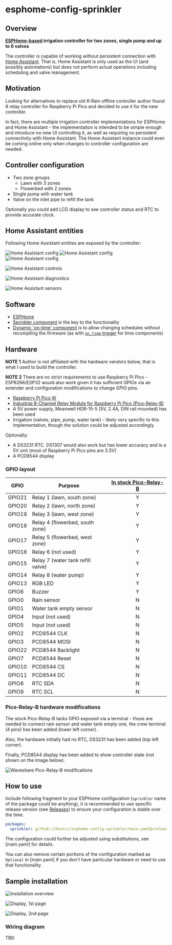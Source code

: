 # esphome-config-sprinkler

## Overview

**[ESPHome-based](https://esphome.io/) irrigation controller for two zones,
single pump and up to 6 valves**

The controller is capable of working without persistent connection with [Home
Assistant](https://www.home-assistant.io/). That is, Home Assistant is only
used as the UI (and possibly automations) but does not perform actual
operations including scheduling and valve management.

## Motivation

Looking for alternatives to replace old K-Rain offline controller author found
8 relay controller for Raspberry Pi Pico and decided to use it for the new
controller.

In fact, there are multiple irrigation controller implementations for ESPHome
and Home Assistant - the implementation is intended to be simple enough and
introduce no new UI controlling it, as well as requiring no persistent
connectivity with Home Assistant. The Home Assistant instance could even be
coming online only when changes to controller configuration are needed.

## Controller configuration

* Two zone groups
  * Lawn with 3 zones
  * Flowerbed with 2 zones
* Single pump with water tank
* Valve on the inlet pipe to refill the tank

Optionally you could add LCD display to see controller status and RTC to
provide accurate clock.

## Home Assistant entities

Following Home Assistant entities are exposed by the controller:

![Home Assistant config](/docs/assets/controller-hass-config-1.jpg) ![Home Assistant config](/docs/assets/controller-hass-config-2.jpg) ![Home Assistant config](/docs/assets/controller-hass-config-3.jpg)

![Home Assistant controls](/docs/assets/controller-hass-controls.jpg)

![Home Assistant diagnostics](/docs/assets/controller-hass-diagnostics.jpg)

![Home Assistant sensors](/docs/assets/controller-hass-sensors.jpg)

## Software

* [ESPHome](https://esphome.io/) 
 * [Sprinkler component](https://esphome.io/components/sprinkler) is the key to the functionality
 * [Dynamic 'on-time' component](https://github.com/hostcc/esphome-component-dynamic-on-time) is
   to allow changing schedules without recompiling the firmware (as with
   [`on_time` trigger](https://esphome.io/components/time/#time-on-time) for
   time components)

## Hardware

**NOTE 1** Author is not affiliated with the hardware vendors below, that is what I
used to build the controller.

**NOTE 2** There are no strict requirements to use Raspberry Pi Pico -
ESP8266/ESP32 would also work given it has sufficient GPIOs via an extender and
configuration modifications to change GPIO pins.

* [Raspberry Pi Pico W](https://www.raspberrypi.com/products/raspberry-pi-pico/)
* [Industrial 8-Channel Relay Module for Raspberry Pi Pico (Pico-Relay-B)](https://www.waveshare.com/pico-relay-b.htm)
* A 5V power supply, Meanwell HDR-15-5 (5V, 2.4A, DIN rail mounted) has been
  used 
* Irrigation (valves, pipe, pump, water tank) - likely very specific to this
  implementation, though the solution could be adjusted accordingly

Optionally:
* A DS3231 RTC. DS1307 would also work but has lower accuracy and is a 5V unit
  (most of Raspberry Pi Pico pins are 3.3V)
* A PCD8544 display

### GPIO layout

|GPIO  | Purpose                           |[In stock Pico-Relay-B](https://www.waveshare.com/wiki/Pico-Relay-B)|
|------|-----------------------------------|:-:|
|GPIO21| Relay 1 (lawn, south zone)        | Y |
|GPIO20| Relay 2 (lawn, north zone)        | Y |
|GPIO19| Relay 3 (lawn, west zone)         | Y |
|GPIO18| Relay 4 (flowerbed, south zone)   | Y |
|GPIO17| Relay 5 (flowerbed, west zone)    | Y |
|GPIO16| Relay 6 (not used)                | Y |
|GPIO15| Relay 7 (water tank refill valve) | Y |
|GPIO14| Relay 8 (water pump)              | Y |
|GPIO13| RGB LED                           | Y |
|GPIO6 | Buzzer                            | Y |
|GPIO0 | Rain sensor                       | N |
|GPIO1 | Water tank empty sensor           | N |
|GPIO4 | Input (not used)                  | N |
|GPIO5 | Input (not used)                  | N |
|GPIO2 | PCD8544 CLK                       | N |
|GPIO3 | PCD8544 MOSI                      | N |
|GPIO22| PCD8544 Backlight                 | N |
|GPIO7 | PCD8544 Reset                     | N |
|GPIO10| PCD8544 CS                        | N |
|GPIO11| PCD8544 DC                        | N |
|GPIO8 | RTC SDA                           | N |
|GPIO9 | RTC SCL                           | N |

### Pico-Relay-B hardware modifications

The stock Pico-Relay-B lacks GPIO exposed via a terminal - those are needed to
connect rain sensor and water tank empty one, the crew terminal (4 pins) has
been added (lower left corner).

Also, the hardware initially had no RTC, DS3231 has been added (top left
corner).

Finally, PCD8544 display has been added to show controller state (not shown on
the image below).

![Waveshare Pico-Relay-B modifications](/docs/assets/waveshare-hw.jpg)

## How to use

Include following fragment to your ESPHome configuration (`sprinkler` name of
the package could be anything), it is recommended to use specific release
version (see [Releases](/releases)) to ensure your configuration is stable over
the time.

```yaml
packages:
  sprinkler: github://hostcc/esphome-config-sprinkler/main.yaml@<release version>
```

The configuration could further be adjusted using substitutions, see
[main.yaml] for details.

You can also remove certain portions of the configuration marked as `Optional`
in [main.yaml] if you don't have particular hardware or need to use that
functionality.


## Sample installation

![Installation overview](/docs/assets/controller-hw-overview.jpg)

![Display, 1st page](/docs/assets/controller-display-1st-page.jpg)

![Display, 2nd page](/docs/assets/controller-display-2nd-page.jpg)

### Wiring diagram

TBD
